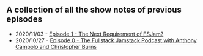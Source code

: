 ## A collection of all the show notes of previous episodes

* 2020/11/03 - [Episode 1 - The Next Requirement of FSJam?](https://github.com/fsJAM/show-notes/blob/main/2020/01/03/episode-1-the-next-requirement-of-fsjam/index.md)
* 2020/10/27 - [Episode 0 - The Fullstack Jamstack Podcast with Anthony Campolo and Christopher Burns](https://github.com/fsJAM/show-notes/blob/main/2020/10/27/episode-0-the-fullstack-jamstack-podcast-with-anthony-campolo-and-christopher-burns/index.md)
